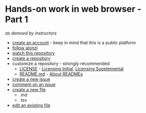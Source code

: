 # Hands-on work in web browser - Part 1
*as demoed by instructors*

* [create an account](https://github.com/join) - keep in mind that this is a public platform
* [follow alonzi](https://help.github.com/articles/be-social/)
* [watch this repository](https://help.github.com/articles/watching-repositories/)
* [create a repository](https://help.github.com/articles/create-a-repo/)
* customize a repository - strongly recommended
    - [LICENSE](LICENSE) - [Licensing Initial](https://help.github.com/articles/licensing-a-repository/), [Licensing Supplemental](https://help.github.com/articles/adding-a-license-to-a-repository/)
    - [README.md](README.md) - [About READMEs](https://help.github.com/articles/about-readmes/)
* [create a new issue](https://help.github.com/articles/creating-an-issue/)
* [comment on an issue](https://github.com/UVA-DSI/git-intro/issues/4)
* [create a new file](https://help.github.com/articles/adding-a-file-to-a-repository/)
  * .md
  * .tsv
* [edit an existing file](https://help.github.com/articles/editing-files-in-your-repository/)




